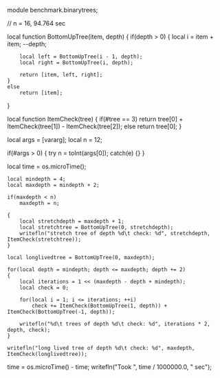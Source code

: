 module benchmark.binarytrees;

// n = 16, 94.764 sec

local function BottomUpTree(item, depth)
{
	if(depth > 0)
	{
		local i = item + item;
		--depth;

		local left = BottomUpTree(i - 1, depth);
		local right = BottomUpTree(i, depth);

		return [item, left, right];
	}
	else
		return [item];
}

local function ItemCheck(tree)
{
	if(#tree == 3)
		return tree[0] + ItemCheck(tree[1]) - ItemCheck(tree[2]);
	else
		return tree[0];
}
	
local args = [vararg];
local n = 12;

if(#args > 0)
{
	try
		n = toInt(args[0]);
	catch(e) {}
}

local time = os.microTime();

	local mindepth = 4;
	local maxdepth = mindepth + 2;
	
	if(maxdepth < n)
		maxdepth = n;

	{
		local stretchdepth = maxdepth + 1;
		local stretchtree = BottomUpTree(0, stretchdepth);
		writefln("stretch tree of depth %d\t check: %d", stretchdepth, ItemCheck(stretchtree));
	}
	
	local longlivedtree = BottomUpTree(0, maxdepth);

	for(local depth = mindepth; depth <= maxdepth; depth += 2)
	{
		local iterations = 1 << (maxdepth - depth + mindepth);
		local check = 0;
	
		for(local i = 1; i <= iterations; ++i)
			check += ItemCheck(BottomUpTree(1, depth)) + ItemCheck(BottomUpTree(-1, depth));
	
		writefln("%d\t trees of depth %d\t check: %d", iterations * 2, depth, check);
	}
	
	writefln("long lived tree of depth %d\t check: %d", maxdepth, ItemCheck(longlivedtree));
	
time = os.microTime() - time;
writefln("Took ", time / 1000000.0, " sec");